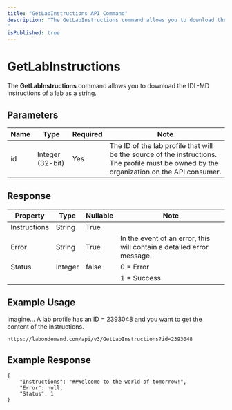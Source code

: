 ```yaml
---
title: "GetLabInstructions API Command"
description: "The GetLabInstructions command allows you to download the IDL-MD instructions of a lab as a string. 
"
isPublished: true
---
```


# GetLabInstructions

The **GetLabInstructions** command allows you to download the IDL-MD instructions of a lab as a string. 

## Parameters
|Name|Type|Required|Note|
|--- |--- |--- |--- |
|id|Integer (32-bit)|Yes|The ID of the lab profile that will be the source of the instructions. The profile must be owned by the organization on the API consumer.|


## Response
|Property|Type|Nullable|Note|
|--- |--- |--- |--- |
|Instructions|String|True|
|Error|String|True|In the event of an error, this will contain a detailed error message.|
|Status|Integer|false|0 = Error
||||1 = Success|


## Example Usage
Imagine…  A lab profile has an ID = 2393048 and you want to get the content of the instructions.

```
https://labondemand.com/api/v3/GetLabInstructions?id=2393048
```

## Example Response
```linenums
{
    "Instructions": "##Welcome to the world of tomorrow!",
    "Error": null,
    "Status": 1
}
```
